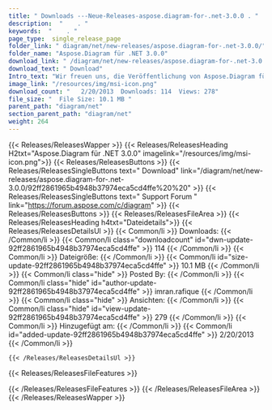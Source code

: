 ```yaml
---
title: " Downloads ---Neue-Releases-aspose.diagram-for-.net-3.0.0 . "
description:  "    . " 
keywords:  "    . " 
page_type:  single_release_page
folder_link: " diagram/net/new-releases/aspose.diagram-for-.net-3.0.0/"
folder_name: "Aspose.Diagram für .NET 3.0.0"
download_link: " /diagram/net/new-releases/aspose.diagram-for-.net-3.0.0/92ff2861965b4948b37974eca5cd4ffe"
download_text: " Download"
Intro_text: "Wir freuen uns, die Veröffentlichung von Aspose.Diagram für .NET 3.0.0 bekannt zu geben. Diese Veröffentlichung i..."
image_link: "/resources/img/msi-icon.png"
download_count: "   2/20/2013  Downloads: 114  Views: 278"
file_size: "  File Size: 10.1 MB "
parent_path: "diagram/net"
section_parent_path: "diagram/net"
weight: 264
---
```


{{< Releases/ReleasesWapper >}}
  {{< Releases/ReleasesHeading H2txt="Aspose.Diagram für .NET 3.0.0" imagelink="/resources/img/msi-icon.png">}}
  {{< Releases/ReleasesButtons >}}
    {{< Releases/ReleasesSingleButtons text=" Download" link="/diagram/net/new-releases/aspose.diagram-for-.net-3.0.0/92ff2861965b4948b37974eca5cd4ffe%20%20" >}}
    {{< Releases/ReleasesSingleButtons text=" Support Forum " link="https://forum.aspose.com/c/diagram" >}}
  {{< Releases/ReleasesButtons >}}
  {{< Releases/ReleasesFileArea >}}
    {{< Releases/ReleasesHeading h4txt="Dateidetails">}}
    {{< Releases/ReleasesDetailsUl >}}
            {{< Common/li >}} Downloads: {{< /Common/li >}}
      {{< Common/li class="downloadcount" id="dwn-update-92ff2861965b4948b37974eca5cd4ffe" >}} 114 {{< /Common/li >}}
      {{< Common/li >}} Dateigröße: {{< /Common/li >}}
      {{< Common/li id="size-update-92ff2861965b4948b37974eca5cd4ffe" >}} 10.1 MB {{< /Common/li >}} 
      {{< Common/li  class="hide" >}} Posted By: {{< /Common/li >}} 
      {{< Common/li class="hide" id="author-update-92ff2861965b4948b37974eca5cd4ffe" >}} imran.rafique {{< /Common/li >}}
      {{< Common/li class="hide" >}} Ansichten: {{< /Common/li >}}
      {{< Common/li class="hide" id="view-update-92ff2861965b4948b37974eca5cd4ffe" >}} 279 {{< /Common/li >}}
      {{< Common/li >}} Hinzugefügt am: {{< /Common/li >}}
      {{< Common/li id="added-update-92ff2861965b4948b37974eca5cd4ffe" >}} 2/20/2013 {{< /Common/li >}} 

    {{< /Releases/ReleasesDetailsUl >}}

  {{< Releases/ReleasesFileFeatures >}}
      
  {{< /Releases/ReleasesFileFeatures >}}
 {{< /Releases/ReleasesFileArea >}}
{{< /Releases/ReleasesWapper >}}



